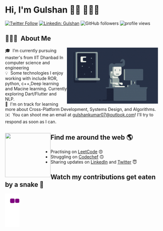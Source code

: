 
# Hi, I'm Gulshan 👋🏾 👩🏾‍💻

[![Twitter Follow](https://img.shields.io/twitter/follow/Gulshan__1?label=Follow)](https://twitter.com/intent/follow?screen_name=Gulshan__1)
[![Linkedin: Gulshan](https://img.shields.io/badge/-Gulshan-blue?style=flat-square&logo=Linkedin&logoColor=white&link=https://www.linkedin.com/in/gulshan-kumar-07/)](https://www.linkedin.com/in/gulshan-kumar-07/)
![GitHub followers](https://img.shields.io/github/followers/GulshanKumar0?label=Follow&style=social)
<img alt = "profile views" src="https://komarev.com/ghpvc/?username=GulshanKumar0&color=brightgreen">  


## 👨🏻‍💻 &nbsp;About Me

<img alt="Night Coding" src="https://raw.githubusercontent.com/AVS1508/AVS1508/master/assets/Night-Coding.gif" align="right"/>

🎓 &nbsp;I’m currently pursuing master's from IIT Dhanbad In computer science and engineering\
💡 &nbsp;Some technologies I enjoy working with include ROR, python, c++,Deep learning and Macine learning. Currently exploring Dart/Flutter and NLP.\
🌱 &nbsp;I'm on track for learning more about Cross-Platform Development, Systems Design, and Algorithms.\
✉️ &nbsp;You can shoot me an email at gulshankumar07@outlook.com! I'll try to respond as soon as I can.



## Find me around the web 🌎 <a href="https://www.linkedin.com/in/gulshan-kumar-07/"><img align="left" width="150" height="146" src="https://github.com/M0nica/M0nica/blob/main/octomonica/m0nica-octocat-rotating.gif?raw=true"></a>
- Practising on <a href="https://leetcode.com/rk930344/">LeetCode</a> 😍
- Struggling on <a href="https://www.codechef.com/users/gulshan07">Codechef</a> 🙃
- Sharing updates on <a href="https://www.linkedin.com/in/gulshan-kumar-07/">LinkedIn</a> and <a href="https://twitter.com/Gulshan__1">Twitter</a> 😇

## Watch my contributions get eaten by a snake 🐍
![snake gif](https://github.com/GulshanKumar0/GulshanKumar0/blob/output/github-contribution-grid-snake.gif)
